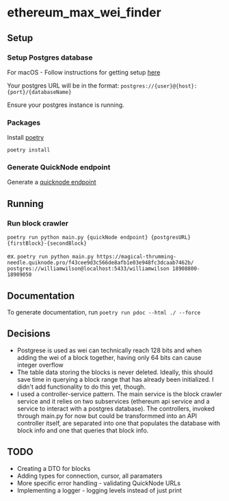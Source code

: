 # ethereum_max_wei_finder
## Setup
### Setup Postgres database
For macOS - Follow instructions for getting setup [here](https://postgresapp.com)

Your postgres URL will be in the format:
`postgres://{user}@{host}:{port}/{databaseName}`

Ensure your postgres instance is running.
### Packages
Install [poetry](https://python-poetry.org/docs/)

`poetry install`

### Generate QuickNode endpoint
Generate a [quicknode endpoint](https://www.quicknode.com/core-api)

## Running

### Run block crawler
`poetry run python main.py {quickNode endpoint} {postgresURL} {firstBlock}-{secondBlock}`

ex. `poetry run python main.py https://magical-thrumming-needle.quiknode.pro/f43cee9d3c566de8afb1e03e948fc3dcaab7462b/ postgres://williamwilson@localhost:5433/williamwilson 18908800-18909050`

## Documentation
To generate documentation, run `poetry run pdoc --html ./ --force`

## Decisions
* Postgrese is used as wei can technically reach 128 bits and when adding the wei of a block together, having only 64 bits can cause integer overflow
* The table data storing the blocks is never deleted. Ideally, this should save time in querying a block range that has already been initialized. I didn't add functionality to do this yet, though.
* I used a controller-service pattern. The main service is the block crawler service and it relies on two subservices (ethereum api service and a service to interact with a postgres database). The controllers, invoked through main.py for now but could be transformmed into an API controller itself, are separated into one that populates the database with block info and one that queries that block info.

## TODO
* Creating a DTO for blocks
* Adding types for connection, cursor, all paramaters
* More specific error handling - validating QuickNode URLs
* Implementing a logger - logging levels instead of just print